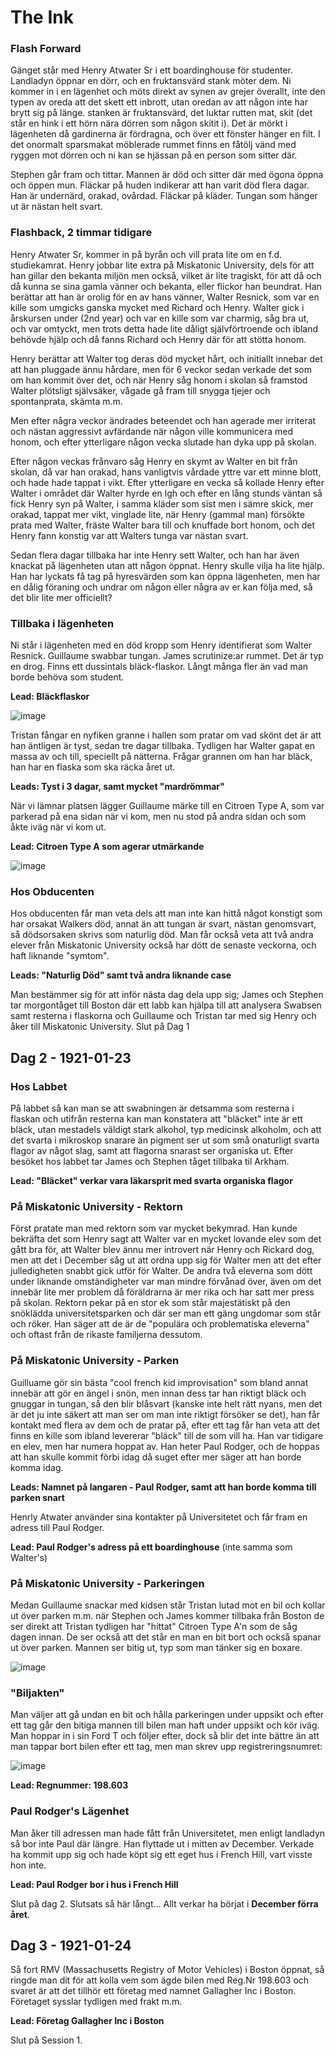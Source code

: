 # The Ink

### Flash Forward
Gänget står med Henry Atwater Sr i ett boardinghouse för studenter. Landladyn öppnar en dörr, och en fruktansvärd stank möter dem. Ni kommer in i en lägenhet och möts direkt av synen av grejer överallt, inte den typen av oreda att det skett ett inbrott, utan oredan av att någon inte har brytt sig på länge. stanken är fruktansvärd, det luktar rutten mat, skit (det står en hink i ett hörn nära dörren som någon skitit i). Det är mörkt i lägenheten då gardinerna är fördragna, och över ett fönster hänger en filt. I det onormalt sparsmakat möblerade rummet finns  en fåtölj vänd med ryggen mot dörren och ni kan se hjässan på en person som sitter där. 

Stephen går fram och tittar. Mannen är död och sitter där med ögona öppna och öppen mun. Fläckar på huden indikerar att han varit död flera dagar. Han är undernärd, orakad, ovårdad. Fläckar på kläder. Tungan som hänger ut är nästan helt svart.

### Flashback, 2 timmar tidigare
Henry Atwater Sr, kommer in på byrån och vill prata lite om en f.d. studiekamrat. Henry jobbar lite extra på Miskatonic University, dels för att han gillar den bekanta miljön men också, vilket är lite tragiskt, för att då och då kunna se sina gamla  vänner och bekanta, eller flickor han beundrat. Han berättar att han är orolig för en av hans vänner, Walter Resnick, som var en kille som umgicks ganska mycket med Richard och Henry. Walter gick i årskursen under (2nd year) och var en kille som var charmig, såg bra ut, och var omtyckt, men trots detta hade lite dåligt självförtroende och ibland behövde hjälp och då fanns Richard och Henry där för att stötta honom. 

Henry berättar att Walter tog deras död mycket hårt, och initiallt innebar det att han pluggade ännu hårdare, men för 6 veckor sedan verkade det som om han kommit över det, och när Henry såg honom i skolan så framstod Walter plötsligt självsäker, vågade gå fram till snygga tjejer och spontanprata, skämta m.m.  

Men efter några veckor ändrades beteendet och han agerade mer irriterat och nästan aggressivt avfärdande när någon ville kommunicera med honom, och efter ytterligare någon vecka slutade han dyka upp på skolan. 

Efter någon veckas frånvaro såg Henry en skymt av Walter en bit från skolan, då var han orakad, hans vanligtvis vårdade yttre var ett minne blott, och hade hade tappat i vikt. Efter ytterligare en vecka så kollade Henry efter Walter i området där Walter hyrde en lgh och efter en lång stunds väntan så fick Henry syn på Walter, i samma kläder som sist men i sämre skick, mer orakad, tappat mer vikt, vinglade lite, när Henry (gammal man) försökte prata med Walter, fräste Walter bara till och knuffade bort honom, och det Henry fann konstig var att Walters tunga var nästan svart. 

Sedan flera dagar tillbaka har inte Henry sett Walter, och han har även knackat på lägenheten utan att någon öppnat. Henry skulle vilja ha lite hjälp. Han har lyckats få tag på hyresvärden som kan öppna lägenheten, men har en dålig föraning och undrar om någon eller några av er kan följa med, så det blir lite mer officiellt? 

### Tillbaka i lägenheten
Ni står i lägenheten med en död kropp som Henry identifierat som Walter Resnick. Guillaume swabbar tungan. James scrutinize:ar rummet. Det är typ en drog. Finns ett dussintals bläck-flaskor. Långt många fler än vad man borde behöva som student.

**Lead: Bläckflaskor**

![image](https://github.com/jobackman/rpg-archive/assets/107671583/287299ad-5e15-4200-a362-59626271925f)

Tristan fångar en nyfiken granne i hallen som pratar om vad skönt det är att han äntligen är tyst, sedan tre dagar tillbaka. Tydligen har Walter gapat en massa av och till, speciellt på nätterna. Frågar grannen om han har bläck, han har en flaska som ska räcka året ut.

**Leads: Tyst i 3 dagar, samt mycket "mardrömmar"**

När vi lämnar platsen lägger Guillaume märke till en Citroen Type A, som var parkerad på ena sidan när vi kom, men nu stod på andra sidan och som åkte iväg när vi kom ut.

**Lead: Citroen Type A som agerar utmärkande**

![image](https://github.com/jobackman/rpg-archive/assets/107671583/8311acf0-afc8-4c0e-9c30-6625ed487683)

### Hos Obducenten
Hos obducenten får man veta dels att man inte kan hittå något konstigt som har orsakat Walkers död, annat än att tungan är svart, nästan genomsvart, så dödsorsaken skrivs som naturlig död. Man får också veta att två andra elever från Miskatonic University också har dött de senaste veckorna, och haft liknande "symtom".

**Leads: "Naturlig Död" samt två andra liknande case**

Man bestämmer sig för att inför nästa dag dela upp sig; James och Stephen tar morgontåget till Boston där ett labb kan hjälpa till att analysera Swabsen samt resterna i flaskorna och Guillaume och Tristan tar med sig Henry och åker till Miskatonic University.
Slut på Dag 1

## Dag 2 - 1921-01-23
### Hos Labbet
På labbet så kan man se att swabningen är detsamma som resterna i flaskan och utifrån resterna kan man konstatera att "bläcket" inte är ett bläck, utan mestadels väldigt stark alkohol, typ medicinsk alkoholm, och att det svarta i mikroskop snarare än pigment ser ut som små onaturligt svarta flagor av något slag, samt att flagorna snarast ser organiska ut. Efter besöket hos labbet tar James och Stephen tåget tillbaka til Arkham.

**Lead: "Bläcket" verkar vara läkarsprit med svarta organiska flagor**

### På Miskatonic University - Rektorn
Först pratate man med rektorn som var mycket bekymrad. Han kunde bekräfta det som Henry sagt att Walter var en mycket lovande elev som det gått bra för, att Walter blev ännu mer introvert när Henry och Rickard dog, men att det i December såg ut att ordna upp sig för Walter men att det efter julledigheten snabbt gick utför för Walter. De andra två eleverna som dött under liknande omständigheter var man mindre förvånad över, även om det innebär lite mer problem då föräldrarna är mer rika och har satt mer press på skolan. Rektorn pekar på en stor ek som står majestätiskt på den snöklädda universitetsparken och där ser man ett gäng ungdomar som står och röker. Han säger att de är de "populära och problematiska eleverna" och oftast från de rikaste familjerna dessutom.

### På Miskatonic University - Parken
Guilluame gör sin bästa "cool french kid improvisation" som bland annat innebär att gör en ängel i snön, men innan dess tar han riktigt bläck och gnuggar in tungan, så den blir blåsvart (kanske inte helt rätt nyans, men det är det ju inte säkert att man ser om man inte riktigt försöker se det), han får kontakt med flera av dem och de pratar på, efter ett tag får han veta att det finns en kille som ibland levererar "bläck" till de som vill ha. Han var tidigare en elev, men har numera hoppat av. Han heter Paul Rodger, och de hoppas att han skulle kommit förbi idag då suget efter mer säger att han borde komma idag.

**Leads: Namnet på langaren - Paul Rodger, samt att han borde komma till parken snart**

Henrly Atwater använder sina kontakter på Universitetet och får fram en adress till Paul Rodger.

**Lead: Paul Rodger's adress på ett boardinghouse** (inte samma som Walter's)

### På Miskatonic University - Parkeringen
Medan Guillaume snackar med kidsen står Tristan lutad mot en bil och kollar ut över parken m.m. när Stephen och James kommer tillbaka från Boston de ser direkt att Tristan tydligen har "hittat" Citroen Type A'n som de såg dagen innan. De ser också att det står en man en bit bort och också spanar ut över parken. Mannen ser bitig ut, typ som man tänker sig en boxare.

![image](https://github.com/jobackman/rpg-archive/assets/107671583/a3a2d69b-26c5-4479-a5df-45ba2b14925f)


### "Biljakten"
Man väljer att gå undan en bit och hålla parkeringen under uppsikt och efter ett tag går den bitiga mannen till bilen man haft under uppsikt och kör iväg. Man hoppar in i sin Ford T och följer efter, dock så blir det inte bättre än att man tappar bort bilen efter ett tag, men man skrev upp registreringsnumret:

![image](https://github.com/jobackman/rpg-archive/assets/107671583/bd5a6a6b-bc8e-4a8b-b702-b583bc45f84d)

**Lead: Regnummer: 198.603**

### Paul Rodger's Lägenhet
Man åker till adressen man hade fått från Universitetet, men enligt landladyn så bor inte Paul där längre. Han flyttade ut i mitten av December. Verkade ha kommit upp sig och hade köpt sig ett eget hus i French Hill, vart visste hon inte.

**Lead: Paul Rodger bor i hus i French Hill**

Slut på dag 2. Slutsats så här långt... Allt verkar ha börjat i **December förra året**.

## Dag 3 - 1921-01-24
Så fort RMV (Massachusetts Registry of Motor Vehicles) i Boston öppnat, så ringde man dit för att kolla vem som ägde bilen med Reg.Nr 198.603 och svaret är att det tillhör ett företag med namnet Gallagher Inc i Boston. Företaget sysslar tydligen med frakt m.m.

**Lead: Företag Gallagher Inc i Boston**

Slut på Session 1.

